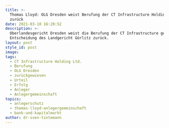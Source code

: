 ```yaml
---
title: >-
  Thomas Lloyd: OLG Dresden weist Berufung der CT Infrastructure Holding Ltd.
  zurück
date: 2021-03-10 16:20:52
description: >-
  Oberlandesgericht Dresden weist die Berufung der CT Infrastructure gegen eine
  Entscheidung des Landgericht Görlitz zurück.
layout: post
style_id: post
image:
tags:
  - CT Infrastructure Holding Ltd.
  - Berufung
  - OLG Dresden
  - zurückgewiesen
  - Urteil
  - Erfolg
  - Anleger
  - Anlegergemeinschaft
topics:
  - anlegerschutz
  - thomas-lloyd-anlegergemeinschaft
  - bank-und-kapitalmarkt
author: dr-sven-tintemann
---
```

